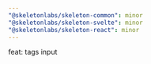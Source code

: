 ```yaml
---
"@skeletonlabs/skeleton-common": minor
"@skeletonlabs/skeleton-svelte": minor
"@skeletonlabs/skeleton-react": minor
---
```


feat: tags input
  